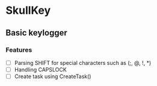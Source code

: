 # SkullKey
## Basic keylogger
### Features
- [ ] Parsing SHIFT for special characters such as (;, @, !, *)
- [ ] Handling CAPSLOCK
- [ ] Create task using CreateTask()
